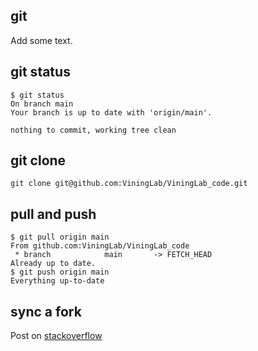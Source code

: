 ## git

Add some text.

## git status

```
$ git status
On branch main
Your branch is up to date with 'origin/main'.

nothing to commit, working tree clean
```

## git clone

```
git clone git@github.com:ViningLab/ViningLab_code.git
```

## pull and push

```
$ git pull origin main
From github.com:ViningLab/ViningLab_code
 * branch            main       -> FETCH_HEAD
Already up to date.
$ git push origin main
Everything up-to-date
```

## sync a fork

Post on [stackoverflow](https://stackoverflow.com/q/7244321)



